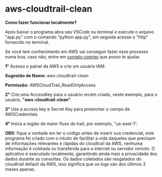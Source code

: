# aws-cloudtrail-clean

**Como fazer funcionar localmente?**

Após baixar o programa abra seu VSCode ou terminal e execute o arquivo "app.py" com o comando "python app.py", em seguida acesse o "http" fornecido no terminal.

Se você tem conhecimento em AWS vai conseguir fazer esse processo numa boa, caso não, entre em [contato comigo]( https://www.linkedin.com/in/dhione-souza/ ) que posso te ajudar.

**1°** Acesso o painel da AWS e crie um usuário IAM:

**Sugestão de Nome:** aws-cloudtrail-clean

**Permissão:** AWSCloudTrail_ReadOnlyAccess

**2°** Crie uma AccessKey para o usuário recém criado, neste exemplo, para o usuário, **"aws-cloudtrail-clean"**.

**3°** Use a access key e Secret Key para preencher o campo de AWSCredentials

**4°** Insira a região de maior fluxo do trail, por exemplo, "us-east-1".

**OBS:** fique a vontade em ler o código antes de inserir sua credencial, este programa foi criado com o intuito de facilitar a vida daqueles que precisam de informações relevantes e rápidas do cloudtrail da AWS, nenhuma informação é coletada ou transferida para a internet ou servidor remoto.
O aplicativo é executado localmente, garantindo ainda mais a privacidade dos dados durante as consultas.
Os dados coletados são resgatados do cloudtrail default da AWS, isso significa que os logs são dos últimos 3 meses apenas.